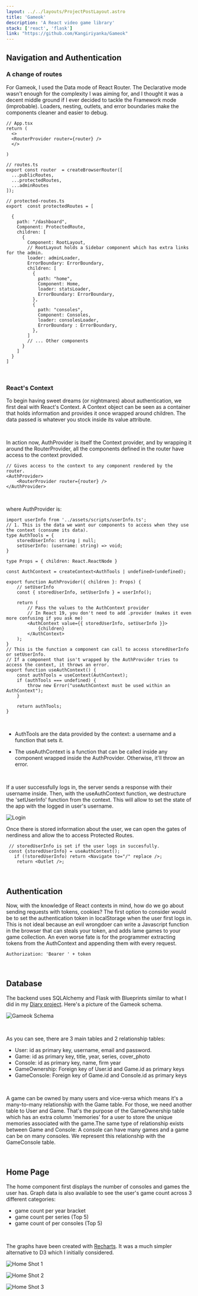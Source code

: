 ```yaml
---
layout: ../../layouts/ProjectPostLayout.astro
title: 'Gameok'
description: 'A React video game library'
stack: ['react', 'flask']
link: "https://github.com/Kangiriyanka/Gameok"
---
```



## Navigation and Authentication

### A change of routes

For Gameok, I used the Data mode of React Router. The Declarative mode wasn't enough for the complexity I was aiming for, and I thought it was a decent middle ground if I ever decided to tackle the Framework mode (improbable). Loaders, nesting, outlets,  and error boundaries make the components cleaner and easier to debug. 

```tsx
// App.tsx
return (
  <>
  <RouterProvider router={router} />
  </>

)

// routes.ts
export const router  = createBrowserRouter([
  ...publicRoutes,
  ...protectedRoutes,
  ...adminRoutes
]);

// protected-routes.ts
export  const protectedRoutes = [

  { 
    path: "/dashboard",
    Component: ProtectedRoute,
    children: [
      {
        Component: RootLayout,
        // RootLayout holds a Sidebar component which has extra links for the admin.
        loader: adminLoader,
        ErrorBoundary: ErrorBoundary,
        children: [
          {
            path: "home",  
            Component: Home,
            loader: statsLoader,
            ErrorBoundary: ErrorBoundary,
          },
          {
            path: "consoles",
            Component: Consoles,
            loader: consolesLoader,
            ErrorBoundary : ErrorBoundary,
          },
        ]
        // ... Other components
      }
    ]
  }
]
```
&nbsp;

### React's Context

To begin having sweet dreams (or nightmares) about authentication, we first deal with React's Context. A Context object can be seen as a container that holds information and provides it once wrapped around children. The data passed is whatever you stock inside its value attribute. 

 &nbsp; 

In action now, AuthProvider is itself the Context provider, and by wrapping it around the RouterProvider, all the components defined in the router have access to the context provided. 


```tsx
// Gives access to the context to any component rendered by the router.
<AuthProvider>
    <RouterProvider router={router} />     
</AuthProvider>

```
&nbsp;

where AuthProvider is:

```tsx
import userInfo from '../assets/scripts/userInfo.ts';
// 1. This is the data we want our components to access when they use the context (consume its data).
type AuthTools = {
    storedUserInfo: string | null;
    setUserInfo: (username: string) => void;
}

type Props = { children: React.ReactNode }

const AuthContext = createContext<AuthTools | undefined>(undefined);

export function AuthProvider({ children }: Props) {
    // setUserInfo 
    const { storedUserInfo, setUserInfo } = userInfo();

    return (
        // Pass the values to the AuthContext provider
        // In React 19, you don't need to add .provider (makes it even more confusing if you ask me)
        <AuthContext value={{ storedUserInfo, setUserInfo }}>
            {children}
        </AuthContext>
    );
}
// This is the function a component can call to access storedUserInfo or setUserInfo.
// If a component that isn't wrapped by the AuthProvider tries to access the context, it throws an error.
export function useAuthContext() {
    const authTools = useContext(AuthContext);
    if (authTools === undefined) {
        throw new Error("useAuthContext must be used within an AuthContext");
    }

    return authTools;
}
```
&nbsp;

- AuthTools are the data provided by the context: a username and a function that sets it.  

- The useAuthContext is a function that can be called inside any component wrapped inside the AuthProvider. Otherwise, it'll throw an error.

&nbsp;


If a user successfully logs in, the server sends a response with their username inside. Then, with the useAuthContext function, we destructure the 'setUserInfo' function from the context. This will allow to set the state of the app with the logged in user's username.


![Login](../../assets/project_images/gameok/login.png)
&nbsp; 

Once there is stored information about the user, we can open the gates of nerdiness and allow the to access Protected Routes.
```tsx
 // storedUserInfo is set if the user logs in succesfully.
 const {storedUserInfo} = useAuthContext();
   if (!storedUserInfo) return <Navigate to="/" replace />;
    return <Outlet />;

```

&nbsp;

## Authentication

Now, with the knowledge of React contexts in mind, how do we go about sending requests with tokens, cookies?  The first option to consider  would be to set the authentication token in localStorage when the user first logs in. This is not ideal because an evil wrongdoer can write a Javascript function in the browser that can steals your token,  and adds lame games to your game collection. An even worse fate is for the programmer extracting tokens from the AuthContext and appending them with every request. 
 ```tsx
 Authorization: 'Bearer ' + token
 ```

&nbsp;


## Database

The backend uses SQLAlchemy and Flask with Blueprints similar to what I did in my  <a class="secondary-a" href="/projects/diary/#backend-structure"> Diary project</a>. Here's a picture of the Gameok schema. 

![Gameok Schema](../../assets/project_images/gameok/gameok_schema.png)

&nbsp;

As you can see, there are 3 main tables and 2 relationship tables:
- User:  id as primary key, username, email and password.
- Game:  id as primary key, title, year, series, cover_photo 
- Console: id as primary key, name, firm year
- GameOwnership: Foreign key of User.id and Game.id as primary keys
- GameConsole: Foreign key of Game.id and Console.id as primary keys


&nbsp; 


A game can be owned by many users and vice-versa which means it's a many-to-many relationship with the Game table. For those, we need another table to User and Game. That's the purpose of the GameOwnership table which has an extra column 'memories' for a user to store the unique memories associated with the game.The same type of relationship exists between Game and Console: A console can have many games and a game can be on many consoles. We represent this relationship with the GameConsole table. 
&nbsp;



&nbsp;



## Home Page


The home component first displays the number of consoles and games the user has. Graph data is also available to see the user's game count across 3 different categories: 
-  game count per year bracket
-  game count  per series (Top 5)
-  game count of per consoles  (Top 5)

&nbsp; 

The graphs have been created with <a class="secondary-a" href="https://recharts.org/en-US">Recharts</a>. It was a much simpler alternative to D3 which I initially considered.   

![Home Shot 1 ](../../assets/project_images/gameok/home1.png)
&nbsp;

![Home Shot 2](../../assets/project_images/gameok/home3.png)

![Home Shot 3](../../assets/project_images/gameok/home2.png)









## 